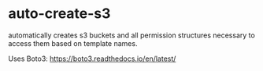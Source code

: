 # auto-create-s3

automatically creates s3 buckets and all permission structures necessary to access them based on template names.

Uses Boto3: https://boto3.readthedocs.io/en/latest/
